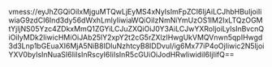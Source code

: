 vmess://eyJhZGQiOiIxMjguMTQwLjEyMS4xNyIsImFpZCI6IjAiLCJhbHBuIjoiIiwiaG9zdCI6Ind3dy56dWxhLmlyIiwiaWQiOiIzNmNiYmUzOS1lM2IxLTQzOGMtYjljNS05Yzc4ZDkxMmQ1ZGYiLCJuZXQiOiJ0Y3AiLCJwYXRoIjoiLyIsInBvcnQiOiIyMDk2IiwicHMiOiJAb25lY2xpY2t2cG5rZXlzIHwgUkVMQVnwn5qpIHwgd3d3Lnp1bGEuaXI6MjA5NiB8IDIuNzhtcyB8IDDvuI/ig6Mx77iP4oOjIiwic2N5IjoiYXV0byIsInNuaSI6IiIsInRscyI6IiIsInR5cGUiOiJodHRwIiwidiI6IjIifQ==
